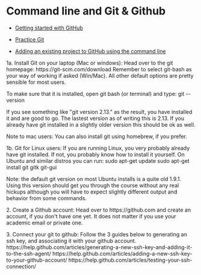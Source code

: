 <h1>Command line and Git &amp; Github</h1>
<ul>
  <li><a href="https://help.github.com/en" target="_blank">Getting started with GitHub</a></li>
</ul>
<ul>
  <li><a href="https://github.com/HackTechGO/git-katas" target="_blank">Practice Git </a></li>
</ul>
<ul>
  <li><a href="https://help.github.com/en/articles/adding-an-existing-project-to-github-using-the-command-line" target="_blank">Adding an existing project to GitHub using the command line </a></li>
</ul>

<p>
1a. Install Git on your laptop (Mac or windows):
Head over to the git homepage: https://git-scm.com/download
Remember to select git-bash as your way of working if asked (Win/Mac).
All other default options are pretty sensible for most users.
 
To make sure that it is installed, open git bash (or terminal) and type:
git --version

If you see something like "git version 2.13.<something>" as the result, you have installed it and are good to go. The lastest version as of writing this is 2.13. If you already have git installed in a slightly older version this should be ok as well.
 
Note to mac users: You can also install git using homebrew, if you prefer.
 
1b. Git for Linux users:
If you are running Linux, you very probably already have git installed. If not, you probably know how to install it yourself.
On Ubuntu and similar distros you can run:
sudo apt-get update
sudo apt-get install git gitk git-gui
 
Note: the default git version on most Ubuntu installs is a quite old 1.9.1. Using this version should get you through the course without any real hickups although you will have to expect slightly different output and behavior from some commands. 
</p> 

<p>
2. Create a Github account:
Head over to https://github.com and create an account, if you don't have one yet. It does not matter if you use your academic email or private one.
</p> 

<p> 
3. Connect your git to github:
Follow the 3 guides below to generating an ssh key, and associating it with your github account.
https://help.github.com/articles/generating-a-new-ssh-key-and-adding-it-to-the-ssh-agent/
https://help.github.com/articles/adding-a-new-ssh-key-to-your-github-account/
https://help.github.com/articles/testing-your-ssh-connection/
</p> 
